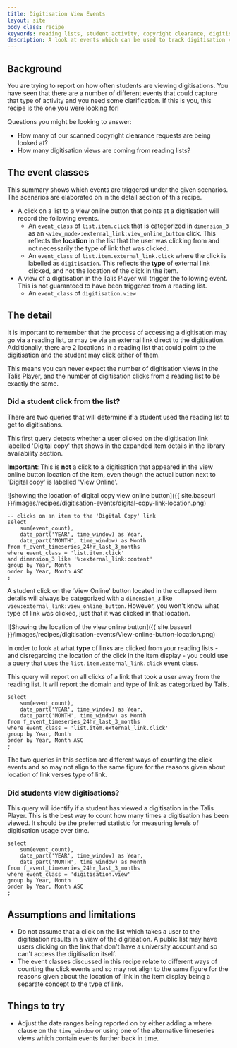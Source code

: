 ```yaml
---
title: Digitisation View Events
layout: site
body_class: recipe
keywords: reading lists, student activity, copyright clearance, digitisations
description: A look at events which can be used to track digitisation views.
---
```


## Background

You are trying to report on how often students are viewing digitisations.  You have seen that there are a number of different events that could capture that type of activity and you need some clarification. If this is you, this recipe is the one you were looking for!

Questions you might be looking to answer:

* How many of our scanned copyright clearance requests are being looked at?
* How many digitisation views are coming from reading lists?

## The event classes

This summary shows which events are triggered under the given scenarios.  The scenarios are elaborated on in the detail section of this recipe.

* A click on a list to a view online button that points at a digitisation will record the following events.
  * An `event_class` of `list.item.click` that is categorized in `dimension_3` as an `<view_mode>:external_link:view_online_button` click. This reflects the **location** in the list that the user was clicking from and not necessarily the type of link that was clicked.
  * An `event_class` of `list.item.external_link.click` where the click is labelled as `digitisation`. This reflects the **type** of external link clicked, and not the location of the click in the item.
* A view of a digitisation in the Talis Player will trigger the following event. This is not guaranteed to have been triggered from a reading list.
  * An `event_class` of  `digitisation.view`

## The detail

It is important to remember that the process of accessing a digitisation may go via a reading list, or may be via an external link direct to the digitisation. Additionally, there are 2 locations in a reading list that could point to the digitisation and the student may click either of them.

This means you can never expect the number of digitisation views in the Talis Player, and the number of digitisation clicks from a reading list to be exactly the same.

### Did a student click from the list?

There are two queries that will determine if a student used the reading list to get to digitisations.  

This first query detects whether a user clicked on the digitisation link labelled 'Digital copy' that shows in the expanded item details in the library availability section.  

**Important**: This is **not** a click to a digitisation that appeared in the view online button location of the item, even though the actual button next to 'Digital copy' is labelled 'View Online'.

![showing the location of digital copy view online button]({{ site.baseurl }}/images/recipes/digitisation-events/digital-copy-link-location.png)

```redshift
-- clicks on an item to the 'Digital Copy' link
select 
    sum(event_count), 
    date_part('YEAR', time_window) as Year, 
    date_part('MONTH', time_window) as Month
from f_event_timeseries_24hr_last_3_months
where event_class = 'list.item.click'
and dimension_3 like '%:external_link:content'
group by Year, Month
order by Year, Month ASC
;
```

A student click on the 'View Online' button located in the collapsed item details will always be categorized with a `dimension_3` like `view:external_link:view_online_button`. However, you won't know what type of link was clicked, just that it was clicked in that location.

![Showing the location of the view online button]({{ site.baseurl }}/images/recipes/digitisation-events/View-online-button-location.png)

In order to look at what **type** of links are clicked from your reading lists - and disregarding the location of the click in the item display - you could use a query that uses the `list.item.external_link.click` event class.

This query will report on all clicks of a link that took a user away from the reading list. It will report the domain and type of link as categorized by Talis.

```redshift
select 
    sum(event_count), 
    date_part('YEAR', time_window) as Year, 
    date_part('MONTH', time_window) as Month
from f_event_timeseries_24hr_last_3_months
where event_class = 'list.item.external_link.click'
group by Year, Month
order by Year, Month ASC
;
```

The two queries in this section are different ways of counting the click events and so may not align to the same figure for the reasons given about location of link verses type of link.

### Did students view digitisations?

This query will identify if a student has viewed a digitisation in the Talis Player. This is the best way to count how many times a digitisation has been viewed. It should be the preferred statistic for measuring levels of digitisation usage over time.

```redshift
select 
    sum(event_count), 
    date_part('YEAR', time_window) as Year, 
    date_part('MONTH', time_window) as Month
from f_event_timeseries_24hr_last_3_months
where event_class = 'digitisation.view'
group by Year, Month
order by Year, Month ASC
;
```

## Assumptions and limitations

* Do not assume that a click on the list which takes a user to the digitisation results in a view of the digitisation.  A public list may have users clicking on the link that don't have a university account and so can't access the digitisation itself.
* The event classes discussed in this recipe relate to different ways of counting the click events and so may not align to the same figure for the reasons given about the location of link in the item display being a separate concept to the type of link.

## Things to try

* Adjust the date ranges being reported on by either adding a where clause on the `time_window` or using one of the alternative timeseries views which contain events further back in time.
